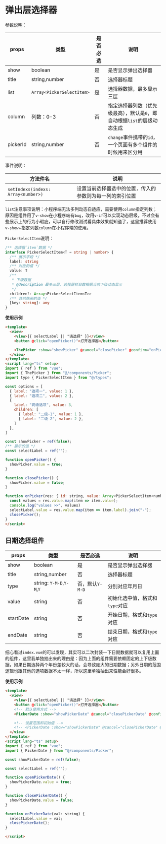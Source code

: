 # 弹出层选择器

参数说明：

| props |  类型 | 是否必选 | 说明 |
| --- | --- | --- | --- | 
| show | boolean | 是 | 是否显示弹出选择器 |
| title | string,number | 否 | 选择器标题 |
| list | `Array<PickerSelectItem>` | 是 | 选择器数据，最多显示三层 |
| column | 列数：0-3 | 否 | 指定选择器列数（优先级最高），默认是`0`，即自动根据`list`的层级动态生成 |
| pickerId | string,number | 否 | `change`事件携带的`id`，一个页面有多个组件的时候用来区分用 |

事件说明：

| 方法件名 | 说明 |
| --- | --- | 
| `setIndexs(indexs: Array<number>)` | 设置当前选择器选中的位置，传入的参数则为每一列的索引位置 |

`list`注意事项说明：小程序端无法多列动态自适应，需要使用`column`指定列数；原因是组件用了`v-show`在小程序端有`bug`，改用`v-if`可以实现动态层级，不过会有些展示上的行为小瑕疵，可以自行修改测试看具体效果就知道了，这里推荐使用`v-show`+指定列数`column`在小程序端的使用。

`PickerSelectItem`说明：

```ts
/** 选择器`item`数据 */
interface PickerSelectItem<T = string | number> {
  /** 展示字段 */
  label: string
  /** 对应的值 */
  value: T
  /**
   * 下级数据
   * @description 最多三层，选择器栏目数根据当前下级动态显示
   */
  children?: Array<PickerSelectItem<T>>
  /** 其他携带的值 */
  [key: string]: any
}
```

**使用示例**

```html
<template>
  <view>
    <view>{{ selectLabel || "请选择" }}</view>
    <button @click="openPicker()">打开选择器</button>

    <ThePicker :show="showPicker" @cancel="closePicker" @confirm="onPicker" :list="options" />
  </view>
</template>
<script lang="ts" setup>
import { ref } from "vue";
import { ThePicker } from "@/components/Picker";
import type { PickerSelectItem } from "@/types";

const options = [
  { label: "选项一", value: 1 },
  { label: "选项二", value: 2 },
  {
    label: "两级选项", value: 3,
    children: [
      { label: "二级-1", value: 1 },
      { label: "二级-2", value: 2 },
    ]
  },
]

const showPicker = ref(false);
/** 展示的值 */
const selectLabel = ref("");

function openPicker() {
  showPicker.value = true;
}

function closePicker() {
  showPicker.value = false;
}

function onPicker(res: { id: string, value: Array<PickerSelectItem<number>> }) {
  const values = res.value.map(item => item.value);
  console.log("values >>", values)
  selectLabel.value = res.value.map(item => item.label).join("-");
  closePicker();
}
</script>
```

## 日期选择组件

| props |  类型 | 是否必选 | 说明 |
| --- | --- | --- | --- | 
| show | boolean | 是 | 是否显示弹出选择器 |
| title | string,number | 否 | 选择器标题 |
| type | string: `Y-M-D`,`Y-M`,`Y` | 否，默认`Y-M-D` | 分别对应年月日 |
| value | string | 否 | 初始化选中值，格式和`type`对应 |
| startDate | string | 否 | 开始日期，格式和`type`对应 |
| endDate | string | 否 | 结束日期，格式和`type`对应 |

细心看过`index.vue`的可以发现，其实可以二次封装一下日期数据就可以复用上面的组件，这里我单独抽出来的理由是：因为上面的组件需要依赖固定的上下级数据，如果日期选择两个年份差较大的话，会导致庞大的日期数据；另外日期的范围逻辑也跟其他的选项数据不太一样，所以这里单独抽出来性能会好很多。

**使用示例**

```html
<template>
  <view>
    <view>{{ selectLabel || "请选择" }}</view>
    <button @click="openPicker()">打开选择器</button>
    <!-- 默认使用方式 -->
    <PickerDate :show="showPickerDate" @cancel="closePickerDate" @confirm="onPickerDate" />

    <!-- 设置范围和初始值 -->
    <!-- <PickerDate :show="showPickerDate" @cancel="closePickerDate" @confirm="onPickerDate" value="2020-06-08" startDate="2019-03-12" endDate="2021-02-04" /> -->
  </view>
</template>
<script lang="ts" setup>
import { ref } from "vue";
import { PickerDate } from "@/components/Picker";

const showPickerDate = ref(false);

const selectLabel = ref("");

function openPickerDate() {
  showPickerDate.value = true;
}

function closePickerDate() {
  showPickerDate.value = false;
}

function onPickerDate(val: string) {
  selectLabel.value = val;
  closePickerDate();
}

</script>
```
